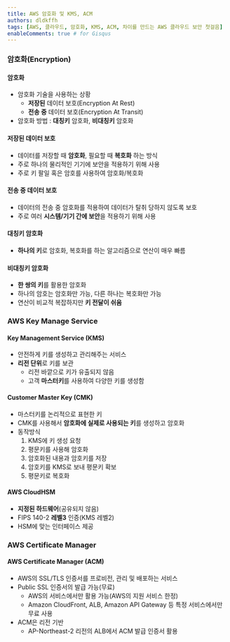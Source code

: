 ```yaml
---
title: AWS 암호화 및 KMS, ACM
authors: dldkffh
tags: [AWS, 클라우드, 암호화, KMS, ACM, 차이를 만드는 AWS 클라우드 보안 첫걸음]
enableComments: true # for Gisqus
---
```


### 암호화(Encryption)

#### 암호화

- 암호화 기술을 사용하는 상황
  - **저장된** 데이터 보호(Encryption At Rest)
  - **전송 중** 데이터 보호(Encryption At Transit)
- 암호화 방법 : **대칭키** 암호화, **비대칭키** 암호화

#### 저장된 데이터 보호

- 데이터를 저장할 때 **암호화**, 필요할 때 **복호화** 하는 방식
- 주로 하나의 물리적인 기기에 보안을 적용하기 위해 사용
- 주로 키 팔일 혹은 암호를 사용하여 암호화/복호화

<!--truncate-->

#### 전송 중 데이터 보호

- 데이터의 전송 중 암호화를 적용하여 데이터가 탈취 당하지 않도록 보호
- 주로 여러 **시스템/기기 간에 보안**을 적용하기 위해 사용

#### 대칭키 암호화

- **하나의 키**로 암호화, 복호화를 하는 알고리즘으로 연산이 매우 빠름

#### 비대칭키 암호화

- **한 쌍의 키**를 활용한 암호화
- 하나의 암호는 암호화만 가능, 다른 하나는 복호화만 가능
- 연산이 비교적 복잡하지만 **키 전달이 쉬움**

### AWS Key Manage Service

#### Key Management Service (KMS)

- 안전하게 키를 생성하고 관리해주는 서비스
- **리전 단위**로 키를 보관
  - 리전 바깥으로 키가 유출되지 않음
  - 고객 **마스터키**를 사용하여 다양한 키를 생성함

#### Customer Master Key (CMK)

- 마스터키를 논리적으로 표현한 키
- CMK를 사용해서 **암호화에 실제로 사용되는 키**를 생성하고 암호화
- 동작방식
  1. KMS에 키 생성 요청
  2. 평문키를 사용해 암호화
  3. 암호화된 내용과 암호키를 저장
  4. 암호키를 KMS로 보내 평문키 확보
  5. 평문키로 복호화

#### AWS CloudHSM

- **지정된 하드웨어**(공유되지 않음)
- FIPS 140-2 **레벨3** 인증(KMS 레벨2)
- HSM에 맞는 인터페이스 제공

### AWS Certificate Manager

#### AWS Certificate Manager (ACM)

- AWS의 SSL/TLS 인증서를 프로비전, 관리 및 배포하는 서비스
- Public SSL 인증서의 발급 가능(무료)
  - AWS의 서비스에서만 활용 가능(AWS의 지원 서비스 한정)
  - Amazon CloudFront, ALB, Amazon API Gateway 등 특정 서비스에서만 무료 사용
- ACM은 리전 기반
  - AP-Northeast-2 리전의 ALB에서 ACM 발급 인증서 활용

<br/>
